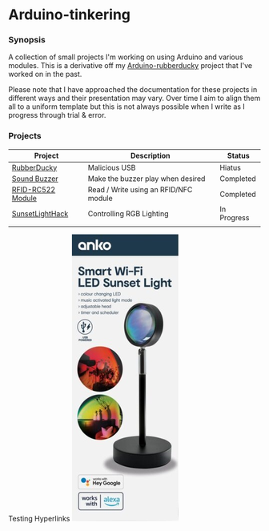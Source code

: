 # Arduino-tinkering

### Synopsis
A collection of small projects I'm working on using Arduino and various modules. This is a derivative off my [Arduino-rubberducky](https://github.com/dozmert/Arduino-rubberducky) project that I've worked on in the past.

Please note that I have approached the documentation for these projects in different ways and their presentation may vary. Over time I aim to align them all to a uniform template but this is not always possible when I write as I progress through trial & error.
### Projects

| Project                                                                 | Description                           | Status      |
| ----------------------------------------------------------------------- | ------------------------------------- | ----------- |
| [RubberDucky](RubberDucky/Rubberducky.md)                               | Malicious USB                         | Hiatus      |
| [Sound Buzzer](Arduino-Tinkering/SoundBuzzer/SoundBuzzer.md)            | Make the buzzer play when desired     | Completed   |
| [RFID-RC522 Module](RFID-RC522/RFID-RC522.md)                           | Read / Write using an RFID/NFC module | Completed   |
| [SunsetLightHack](Arduino-Tinkering/SunsetLightHack/SunsetLightHack.md) | Controlling RGB Lighting              | In Progress |
|                                                                         |                                       |             |


Testing Hyperlinks
![SunsetLightHack](SunsetLightHack/img/sunsetlight_1.jpg)